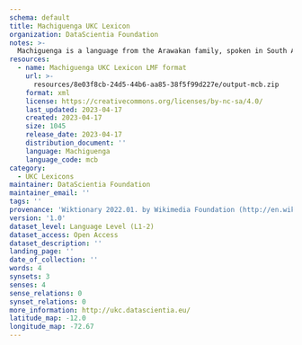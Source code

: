 ```yaml
---
schema: default
title: Machiguenga UKC Lexicon
organization: DataScientia Foundation
notes: >-
  Machiguenga is a language from the Arawakan family, spoken in South America. The UKC Lexicon of Machiguenga is represented as a lexico-semantic network. It consists of words, word senses, synsets, as well as sense-level and synset-level relationships.
resources:
  - name: Machiguenga UKC Lexicon LMF format
    url: >-
      resources/8e03f8cb-24d5-44b6-aa85-38f5f99d227e/output-mcb.zip
    format: xml
    license: https://creativecommons.org/licenses/by-nc-sa/4.0/
    last_updated: 2023-04-17
    created: 2023-04-17
    size: 1045
    release_date: 2023-04-17
    distribution_document: ''
    language: Machiguenga
    language_code: mcb
category:
  - UKC Lexicons
maintainer: DataScientia Foundation
maintainer_email: ''
tags: ''
provenance: 'Wiktionary 2022.01. by Wikimedia Foundation (http://en.wiktionary.org); CogNet 2.1 by Khuyagbaatar Batsuren, National University of Mongolia (http://cognet.ukc.disi.unitn.it); Native Languages of the Americas 2021.11. by Laura Redish and Orrin Lewis (http://www.native-languages.org); Princeton WordNet 2.1 by Princeton University (https://wordnet.princeton.edu)'
version: '1.0'
dataset_level: Language Level (L1-2)
dataset_access: Open Access
dataset_description: ''
landing_page: ''
date_of_collection: ''
words: 4
synsets: 3
senses: 4
sense_relations: 0
synset_relations: 0
more_information: http://ukc.datascientia.eu/
latitude_map: -12.0
longitude_map: -72.67
---
```

